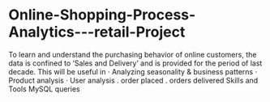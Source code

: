 # Online-Shopping-Process-Analytics---retail-Project
To learn and understand the purchasing behavior of online customers, the data is confined to ‘Sales and Delivery’ and is provided for the period of last decade. This will be useful in · Analyzing seasonality &amp; business patterns · Product analysis · User analysis . order placed . orders delivered  Skills and Tools  MySQL queries
